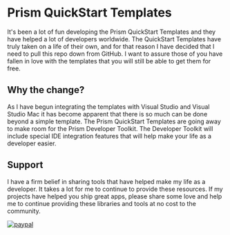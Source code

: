 # Prism QuickStart Templates

It's been a lot of fun developing the Prism QuickStart Templates and they have helped a lot of developers worldwide. The QuickStart Templates have truly taken on a life of their own, and for that reason I have decided that I need to pull this repo down from GitHub. I want to assure those of you have fallen in love with the templates that you will still be able to get them for free.

## Why the change?

As I have begun integrating the templates with Visual Studio and Visual Studio Mac it has become apparent that there is so much can be done beyond a simple template. The Prism QuickStart Templates are going away to make room for the Prism Developer Toolkit. The Developer Toolkit will include special IDE integration features that will help make your life as a developer easier.

## Support

I have a firm belief in sharing tools that have helped make my life as a developer. It takes a lot for me to continue to provide these resources. If my projects have helped you ship great apps, please share some love and help me to continue providing these libraries and tools at no cost to the community.

[![paypal](https://www.paypalobjects.com/en_US/i/btn/btn_donateCC_LG.gif)](https://www.paypal.me/dansiegel)